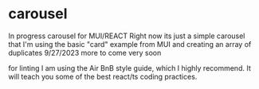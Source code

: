 # carousel
In progress carousel for MUI/REACT
Right now its just a simple carousel that I'm using the basic "card" example from MUI and
creating an array of duplicates 9/27/2023
more to come very soon

for linting I am using the Air BnB style guide, which I highly recommend.  It will teach you some of the best react/ts
coding practices.

